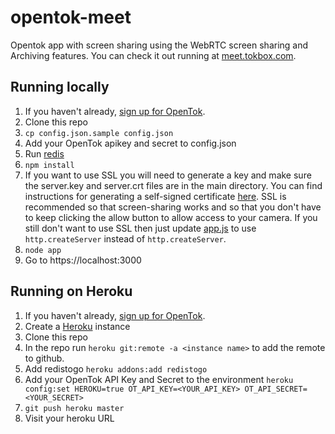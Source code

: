 opentok-meet
===============

Opentok app with screen sharing using the WebRTC screen sharing and Archiving features. You can check it out running at [meet.tokbox.com](https://meet.tokbox.com). 

## Running locally

1. If you haven't already, [sign up for OpenTok](https://tokbox.com/signup). 
1. Clone this repo
2. `cp config.json.sample config.json`
3. Add your OpenTok apikey and secret to config.json
4. Run [redis](http://redis.io/)
5. `npm install`
6. If you want to use SSL you will need to generate a key and make sure the server.key and server.crt files are in the main directory. You can find instructions for generating a self-signed certificate [here](https://devcenter.heroku.com/articles/ssl-certificate-self). SSL is recommended so that screen-sharing works and so that you don't have to keep clicking the allow button to allow access to your camera. If you still don't want to use SSL then just update [app.js](app.js) to use `http.createServer` instead of `http.createServer`.
7. `node app`
8. Go to https://localhost:3000

## Running on Heroku

1. If you haven't already, [sign up for OpenTok](https://tokbox.com/signup). 
1. Create a [Heroku](heroku.com) instance
2. Clone this repo
3. In the repo run `heroku git:remote -a <instance name>` to add the remote to github.
4. Add redistogo `heroku addons:add redistogo`
5. Add your OpenTok API Key and Secret to the environment `heroku config:set HEROKU=true OT_API_KEY=<YOUR_API_KEY> OT_API_SECRET=<YOUR_SECRET>`
6. `git push heroku master`
7. Visit your heroku URL
